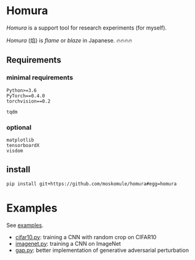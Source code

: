 # Homura

*Homura* is a support tool for research experiments (for myself).

*Homura* (焰) is *flame* or *blaze* in Japanese. 🔥🔥🔥🔥

## Requirements

### minimal requirements

```
Python>=3.6
PyTorch==0.4.0
torchvision==0.2
```

```
tqdm
```

### optional

```
matplotlib
tensorboardX
visdom
```

## install

```console
pip install git+https://github.com/moskomule/homura#egg=homura
```

# Examples

See [examples](examples).

* [cifar10.py](examples/cifar10.py): training a CNN with random crop on CIFAR10
* [imagenet.py](examples/imagenet.py): training a CNN on ImageNet
* [gap.py](examples/gap.py): better implementation of generative adversarial perturbation